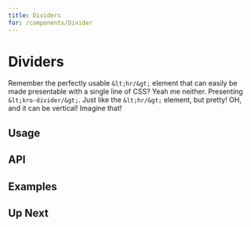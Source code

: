 ```yaml
---
title: Dividers
for: /components/Divider
---
```


# Dividers

Remember the perfectly usable `&lt;hr/&gt;` element that can easily be made presentable with a single line of CSS? Yeah me neither. Presenting `&lt;kro-divider/&gt;`.
Just like the `&lt;hr/&gt;` element, but pretty! OH, and it can be vertical! Imagine that!

## Usage

<usage name="BasicDivider" title="Basic Divider" />

## API

<api />

## Examples

<usage name="VerticalDivider" title="Vertical Divider" />

<usage name="AdvancedDivider" title="Advanced Example" />

## Up Next

<up-next title="Form Inputs & Controls" subtitle="Textfields, Selects, Sliders, Switchs, and more!" to="/components/forms" />

